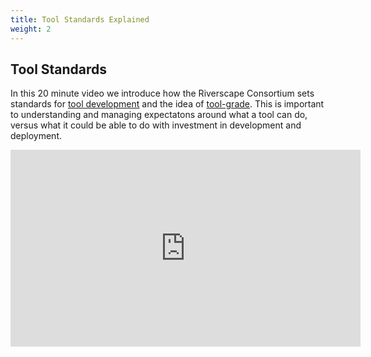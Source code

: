 ```yaml
---
title: Tool Standards Explained
weight: 2
---
```


## Tool Standards

In this 20 minute video we introduce how the Riverscape Consortium sets standards for [tool development](https://riverscapes.xyz/Tools/) and the idea of [tool-grade](https://riverscapes.xyz/Tools/#model-discrimination). This is important to understanding and managing expectatons around what a tool can do, versus what it could be able to do with investment in development and deployment.

<div class="responsive-embed">
<iframe width="560" height="315" src="https://www.youtube.com/embed/wcT4vSZmQa0" frameborder="0" allow="accelerometer; autoplay; encrypted-media; gyroscope; picture-in-picture" allowfullscreen></iframe>


</div>